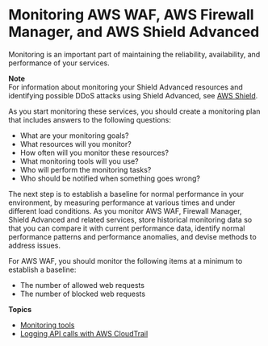 # Monitoring AWS WAF, AWS Firewall Manager, and AWS Shield Advanced<a name="monitoring_overview"></a>

Monitoring is an important part of maintaining the reliability, availability, and performance of your services\. 

**Note**  
For information about monitoring your Shield Advanced resources and identifying possible DDoS attacks using Shield Advanced, see [AWS Shield](shield-chapter.md)\. 

As you start monitoring these services, you should create a monitoring plan that includes answers to the following questions:
+ What are your monitoring goals?
+ What resources will you monitor?
+ How often will you monitor these resources?
+ What monitoring tools will you use?
+ Who will perform the monitoring tasks?
+ Who should be notified when something goes wrong?

The next step is to establish a baseline for normal performance in your environment, by measuring performance at various times and under different load conditions\. As you monitor AWS WAF, Firewall Manager, Shield Advanced and related services, store historical monitoring data so that you can compare it with current performance data, identify normal performance patterns and performance anomalies, and devise methods to address issues\.

For AWS WAF, you should monitor the following items at a minimum to establish a baseline:
+ The number of allowed web requests
+ The number of blocked web requests

**Topics**
+ [Monitoring tools](monitoring_automated_manual.md)
+ [Logging API calls with AWS CloudTrail](logging-using-cloudtrail.md)